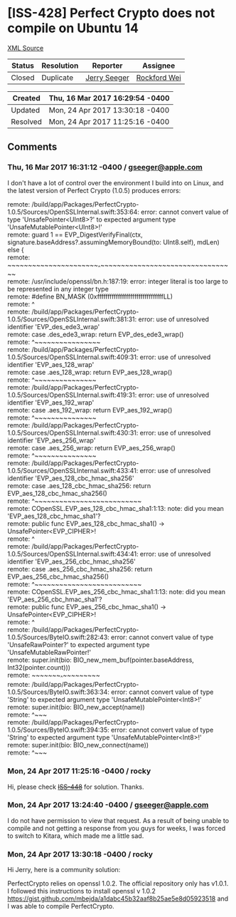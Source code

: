 # [ISS-428] Perfect Crypto does not compile on Ubuntu 14

[XML Source](./xml/ISS-428.xml)
<p></p>





Status|Resolution|Reporter|Assignee
------|----------|--------|--------
Closed|Duplicate|[Jerry Seeger](gseeger@apple.com)|[Rockford Wei]($rocky)





Created|Thu, 16 Mar 2017 16:29:54 -0400
-------|--------------
Updated|Mon, 24 Apr 2017 13:30:18 -0400
Resolved|Mon, 24 Apr 2017 11:25:16 -0400


## Comments




### Thu, 16 Mar 2017 16:31:12 -0400 / gseeger@apple.com 

<p><p>I don't have a lot of control over the environment I build into on Linux, and the latest version of Perfect Crypto (1.0.5) produces errors:</p>

<p>remote: /build/app/Packages/PerfectCrypto-1.0.5/Sources/OpenSSLInternal.swift:353:64: error: cannot convert value of type 'UnsafePointer&lt;UInt8&gt;?' to expected argument type 'UnsafeMutablePointer&lt;UInt8&gt;!'<br/>
remote:                 guard 1 == EVP_DigestVerifyFinal(ctx, signature.baseAddress?.assumingMemoryBound(to: UInt8.self), mdLen) else {<br/>
remote:                                                       ~~~~~~~~~~~~~~~~~~~~~~<sub>^</sub>~~~~~~~~~~~~~~~~~~~~~~~~~~~~~~~~~<br/>
remote: /usr/include/openssl/bn.h:187:19: error: integer literal is too large to be represented in any integer type<br/>
remote: #define BN_MASK         (0xffffffffffffffffffffffffffffffffLL)<br/>
remote:                          ^<br/>
remote: /build/app/Packages/PerfectCrypto-1.0.5/Sources/OpenSSLInternal.swift:381:31: error: use of unresolved identifier 'EVP_des_ede3_wrap'<br/>
remote:                 case .des_ede3_wrap:    return EVP_des_ede3_wrap()<br/>
remote:                                                ^~~~~~~~~~~~~~~~~<br/>
remote: /build/app/Packages/PerfectCrypto-1.0.5/Sources/OpenSSLInternal.swift:409:31: error: use of unresolved identifier 'EVP_aes_128_wrap'<br/>
remote:                 case .aes_128_wrap:             return EVP_aes_128_wrap()<br/>
remote:                                                        ^~~~~~~~~~~~~~~~<br/>
remote: /build/app/Packages/PerfectCrypto-1.0.5/Sources/OpenSSLInternal.swift:419:31: error: use of unresolved identifier 'EVP_aes_192_wrap'<br/>
remote:                 case .aes_192_wrap:             return EVP_aes_192_wrap()<br/>
remote:                                                        ^~~~~~~~~~~~~~~~<br/>
remote: /build/app/Packages/PerfectCrypto-1.0.5/Sources/OpenSSLInternal.swift:430:31: error: use of unresolved identifier 'EVP_aes_256_wrap'<br/>
remote:                 case .aes_256_wrap:             return EVP_aes_256_wrap()<br/>
remote:                                                        ^~~~~~~~~~~~~~~~<br/>
remote: /build/app/Packages/PerfectCrypto-1.0.5/Sources/OpenSSLInternal.swift:433:41: error: use of unresolved identifier 'EVP_aes_128_cbc_hmac_sha256'<br/>
remote:                 case .aes_128_cbc_hmac_sha256:  return EVP_aes_128_cbc_hmac_sha256()<br/>
remote:                                                        ^~~~~~~~~~~~~~~~~~~~~~~~~~~<br/>
remote: COpenSSL.EVP_aes_128_cbc_hmac_sha1:1:13: note: did you mean 'EVP_aes_128_cbc_hmac_sha1'?<br/>
remote: public func EVP_aes_128_cbc_hmac_sha1() -&gt; UnsafePointer&lt;EVP_CIPHER&gt;!<br/>
remote:             ^<br/>
remote: /build/app/Packages/PerfectCrypto-1.0.5/Sources/OpenSSLInternal.swift:434:41: error: use of unresolved identifier 'EVP_aes_256_cbc_hmac_sha256'<br/>
remote:                 case .aes_256_cbc_hmac_sha256:  return EVP_aes_256_cbc_hmac_sha256()<br/>
remote:                                                        ^~~~~~~~~~~~~~~~~~~~~~~~~~~<br/>
remote: COpenSSL.EVP_aes_256_cbc_hmac_sha1:1:13: note: did you mean 'EVP_aes_256_cbc_hmac_sha1'?<br/>
remote: public func EVP_aes_256_cbc_hmac_sha1() -&gt; UnsafePointer&lt;EVP_CIPHER&gt;!<br/>
remote:             ^<br/>
remote: /build/app/Packages/PerfectCrypto-1.0.5/Sources/ByteIO.swift:282:43: error: cannot convert value of type 'UnsafeRawPointer?' to expected argument type 'UnsafeMutableRawPointer!'<br/>
remote:                 super.init(bio: BIO_new_mem_buf(pointer.baseAddress, Int32(pointer.count)))<br/>
remote:                                                 ~~~~~~~<sub>^</sub>~~~~~~~~~<br/>
remote: /build/app/Packages/PerfectCrypto-1.0.5/Sources/ByteIO.swift:363:34: error: cannot convert value of type 'String' to expected argument type 'UnsafeMutablePointer&lt;Int8&gt;!'<br/>
remote:                 super.init(bio: BIO_new_accept(name))<br/>
remote:                                                ^~~~<br/>
remote: /build/app/Packages/PerfectCrypto-1.0.5/Sources/ByteIO.swift:394:35: error: cannot convert value of type 'String' to expected argument type 'UnsafeMutablePointer&lt;Int8&gt;!'<br/>
remote:                 super.init(bio: BIO_new_connect(name))<br/>
remote:                                                 ^~~~</p></p>


### Mon, 24 Apr 2017 11:25:16 -0400 / rocky 

<p><p>Hi, please check <a href="http://jira.perfect.org:8080/browse/ISS-448" title="PerfectCrypto" class="issue-link" data-issue-key="ISS-448"><del>ISS-448</del></a> for solution. Thanks.</p></p>


### Mon, 24 Apr 2017 13:24:40 -0400 / gseeger@apple.com 

<p><p>I do not have permission to view that request. As a result of being unable to compile and not getting a response from you guys for weeks, I was forced to switch to Kitara, which made me a little sad.</p></p>


### Mon, 24 Apr 2017 13:30:18 -0400 / rocky 

<p><p>Hi Jerry, here is a community solution:</p>

<p>PerfectCrypto relies on openssl 1.0.2. The official repository only has v1.0.1. I followed this instructions to install openssl v 1.0.2 <a href="https://gist.github.com/mbejda/a1dabc45b32aaf8b25ae5e8d05923518" class="external-link" rel="nofollow">https://gist.github.com/mbejda/a1dabc45b32aaf8b25ae5e8d05923518</a> and I was able to compile PerfectCrypto.</p>

<p> </p></p>


